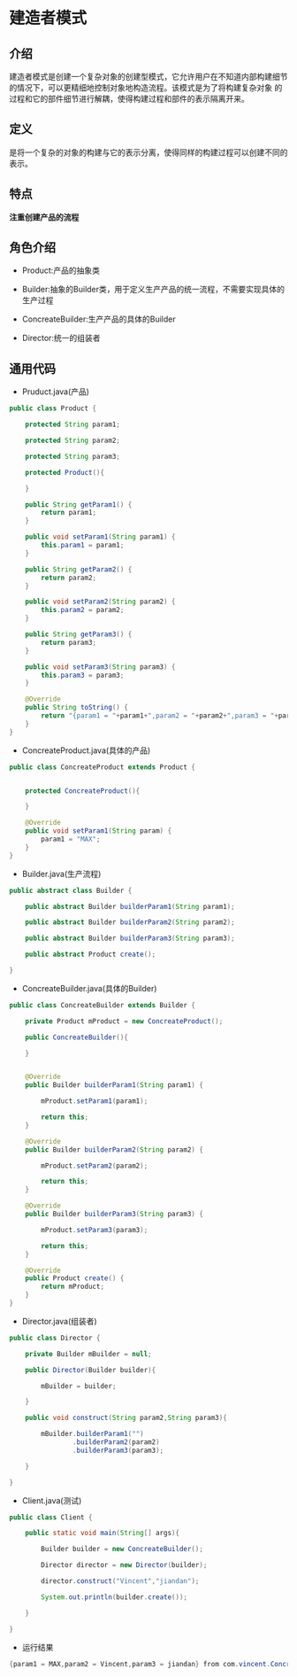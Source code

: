 # 建造者模式

## 介绍
建造者模式是创建一个复杂对象的创建型模式，它允许用户在不知道内部构建细节的情况下，可以更精细地控制对象地构造流程。该模式是为了将构建复杂对象
的过程和它的部件细节进行解耦，使得构建过程和部件的表示隔离开来。

## 定义
是将一个复杂的对象的构建与它的表示分离，使得同样的构建过程可以创建不同的表示。

## 特点
**注重创建产品的流程**

## 角色介绍

* Product:产品的抽象类

* Builder:抽象的Builder类，用于定义生产产品的统一流程，不需要实现具体的生产过程

* ConcreateBuilder:生产产品的具体的Builder

* Director:统一的组装者

## 通用代码

* Pruduct.java(产品)
```java
public class Product {

    protected String param1;

    protected String param2;

    protected String param3;

    protected Product(){

    }

    public String getParam1() {
        return param1;
    }

    public void setParam1(String param1) {
        this.param1 = param1;
    }

    public String getParam2() {
        return param2;
    }

    public void setParam2(String param2) {
        this.param2 = param2;
    }

    public String getParam3() {
        return param3;
    }

    public void setParam3(String param3) {
        this.param3 = param3;
    }

    @Override
    public String toString() {
        return "{param1 = "+param1+",param2 = "+param2+",param3 = "+param3+"} from "+getClass().getName();
    }
}
```

* ConcreateProduct.java(具体的产品)
```java
public class ConcreateProduct extends Product {


    protected ConcreateProduct(){

    }

    @Override
    public void setParam1(String param) {
        param1 = "MAX";
    }
}
```

* Builder.java(生产流程)
```java
public abstract class Builder {

    public abstract Builder builderParam1(String param1);

    public abstract Builder builderParam2(String param2);

    public abstract Builder builderParam3(String param3);

    public abstract Product create();

}
```

* ConcreateBuilder.java(具体的Builder)
```java
public class ConcreateBuilder extends Builder {

    private Product mProduct = new ConcreateProduct();

    public ConcreateBuilder(){

    }


    @Override
    public Builder builderParam1(String param1) {

        mProduct.setParam1(param1);

        return this;
    }

    @Override
    public Builder builderParam2(String param2) {

        mProduct.setParam2(param2);

        return this;
    }

    @Override
    public Builder builderParam3(String param3) {

        mProduct.setParam3(param3);

        return this;
    }

    @Override
    public Product create() {
        return mProduct;
    }
}
```

* Director.java(组装者)
```java
public class Director {

    private Builder mBuilder = null;

    public Director(Builder builder){

        mBuilder = builder;

    }

    public void construct(String param2,String param3){

        mBuilder.builderParam1("")
                .builderParam2(param2)
                .builderParam3(param3);

    }

}
```
* Client.java(测试)
```java
public class Client {

    public static void main(String[] args){

        Builder builder = new ConcreateBuilder();

        Director director = new Director(builder);

        director.construct("Vincent","jiandan");

        System.out.println(builder.create());

    }

}
```

* 运行结果
```java
{param1 = MAX,param2 = Vincent,param3 = jiandan} from com.vincent.ConcreateProduct
```

